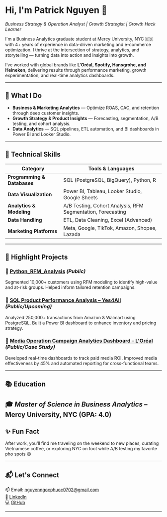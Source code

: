 # Hi, I'm Patrick Nguyen 👋  
*Business Strategy & Operation Analyst | Growth Strategist | Growth Hack Learner*

I'm a Business Analytics graduate student at Mercy University, NYC 🇺🇸 with 4+ years of experience in data-driven marketing and e-commerce optimization. I thrive at the intersection of strategy, analytics, and storytelling — turning data into action and insights into growth.

I’ve worked with global brands like **L'Oréal, Spotify, Hansgrohe, and Heineken**, delivering results through performance marketing, growth experimentation, and real-time analytics dashboards.

---

## 💼 What I Do
- **Business & Marketing Analytics** — Optimize ROAS, CAC, and retention through deep customer insights.
- **Growth Strategy & Product Insights** — Forecasting, segmentation, A/B testing, and cohort analysis.
- **Data Analytics** — SQL pipelines, ETL automation, and BI dashboards in Power BI and Looker Studio.

---

## 🔧 Technical Skills

| Category                      | Tools & Languages                                         |
|------------------------------|------------------------------------------------------------|
| **Programming & Databases**  | SQL (PostgreSQL, BigQuery), Python, R                     |
| **Data Visualization**       | Power BI, Tableau, Looker Studio, Google Sheets           |
| **Analytics & Modeling**     | A/B Testing, Cohort Analysis, RFM Segmentation, Forecasting |
| **Data Handling**            | ETL, Data Cleaning, Excel (Advanced)                      |
| **Marketing Platforms**      | Meta, Google, TikTok, Amazon, Shopee, Lazada              |

---

## 📁 Highlight Projects

### 📌 [Python_RFM_Analysis](https://github.com/patricknn0702/Python_RFM_Analysis-Customer-segmentation) *(Public)*
Segmented 10,000+ customers using RFM modeling to identify high-value and at-risk groups. Helped inform tailored retention campaigns.

### 📌 [SQL Product Performance Analysis – Yes4All](https://github.com/patricknn0702/SQL_Product-Sales-Analysis-and-Forecast) *(Public/Upcoming)*
Analyzed 250,000+ transactions from Amazon & Walmart using PostgreSQL. Built a Power BI dashboard to enhance inventory and pricing strategy.

### 📌 [Media Operation Campaign Analytics Dashboard – L'Oréal](https://docs.google.com/spreadsheets/d/102y_vb5iuKFxNSFXmrxBq_dDC4ivvSMU_xkzS0sfGpU/edit?gid=1197517046#gid=1197517046) *(Public/Case Study)*
Developed real-time dashboards to track paid media ROI. Improved media effectiveness by 45% and automated reporting for cross-functional teams.

---

## 📚 Education
🎓 *Master of Science in Business Analytics* – Mercy University, NYC (GPA: 4.0)  
---

## ✨ Fun Fact
After work, you'll find me traveling on the weekend to new places, curating Vietnamese coffee, or exploring NYC on foot while A/B testing my favorite pho spots 😄

---

## 📬 Let's Connect
📫 Email: nguyenngocphuoc0702@gmail.com  
🔗 [LinkedIn](https://www.linkedin.com/in/phuocnguyenngoc)  
💻 [GitHub](https://github.com/patricknn0702)

---
